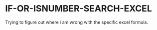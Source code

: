 # IF-OR-ISNUMBER-SEARCH-EXCEL
Trying to figure out where i am wrong with the specific excel formula.
